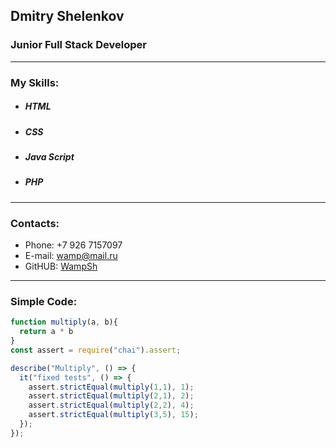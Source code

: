 
## **Dmitry Shelenkov** ##

### Junior Full Stack Developer ###

---

### My Skills: ### 
- #####  *HTML*  
- #####  *CSS*  
- #####  *Java Script*  
- #####  *PHP*  

--- 

### Contacts: ###

* Phone: +7 926 7157097  
* E-mail: [wamp@mail.ru](mailto:wamp@mail.ru) 
* GitHUB: [WampSh](https://github.com/WampSh) 

---
### Simple Code: ###
``` JavaScript
function multiply(a, b){
  return a * b
}
const assert = require("chai").assert;

describe("Multiply", () => {
  it("fixed tests", () => {
    assert.strictEqual(multiply(1,1), 1);
    assert.strictEqual(multiply(2,1), 2);
    assert.strictEqual(multiply(2,2), 4);
    assert.strictEqual(multiply(3,5), 15);   
  });
});
```